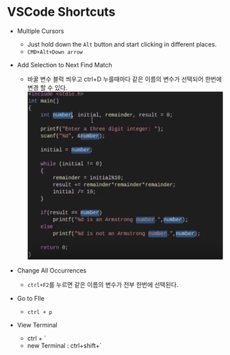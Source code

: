 # VSCode Shortcuts

- Multiple Cursors
  - Just hold down the `Alt` button and start clicking in different places.
  - `CMD+Alt+Down arrow` 
 
- Add Selection to Next Find Match
  - 바꿀 변수 블럭 씌우고 ctrl+D 누를때마다 같은 이름의 변수가 선택되어 한번에 변경 할 수 있다.
  ![image](./img/vscode-selection.png)

- Change All Occurrences
  - `ctrl+F2`를 누르면 같은 이름의 변수가 전부 한번에 선택된다.

- Go to FIle
  - `ctrl + p`

- View Terminal
  - ctrl + `
  - new Terminal : ctrl+shift+`
  
